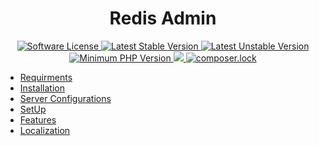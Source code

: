 <h1 align="center" >Redis Admin</h1>
<p align="center">
    <a href="LICENSE" target="_blank">
        <img alt="Software License" src="https://poser.pugx.org/redis_admin/redis_admin/license">
    </a>
    <a href="https://packagist.org/packages/redis_admin/redis_admin" target="_blank">
        <img alt="Latest Stable Version" src="https://poser.pugx.org/redis_admin/redis_admin/v/stable">
    </a>
    <a href="https://packagist.org/packages/redis_admin/redis_admin" target="_blank">
        <img alt="Latest Unstable Version" src="https://poser.pugx.org/redis_admin/redis_admin/v/unstable">
    </a>
    <a href="https://php.net/" target="_blank">
        <img alt="Minimum PHP Version" src="https://img.shields.io/badge/php-%3E%3D%207.1.3-8892BF.svg">
    </a>
    <a href="https://www.codefactor.io/repository/github/omid-reza/redis_admin">
        <img src="https://www.codefactor.io/repository/github/omid-reza/redis_admin/badge" />
    </a>
    <a href="https://packagist.org/packages/redis_admin/redis_admin">
        <img alt="composer.lock" src='https://poser.pugx.org/redis_admin/redis_admin/composerlock'>
    </a>
</p>

* [Requirments](https://github.com/omid-reza/redis_admin/wiki/Requirments)
* [Installation](https://github.com/omid-reza/redis_admin/wiki/Installation)
* [Server Configurations](https://github.com/omid-reza/redis_admin/wiki/Server-Configurations)
* [SetUp](https://github.com/omid-reza/redis_admin/wiki/SetUp)
* [Features](https://github.com/omid-reza/redis_admin/wiki/Features)
* [Localization](https://github.com/omid-reza/redis_admin/wiki/Localization)
